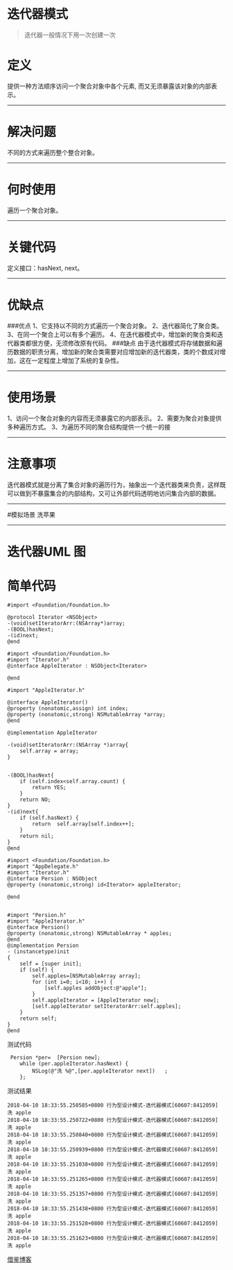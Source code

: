 #  迭代器模式

> 迭代器一般情况下用一次创建一次

# 定义
提供一种方法顺序访问一个聚合对象中各个元素, 而又无须暴露该对象的内部表示。

***
# 解决问题
不同的方式来遍历整个整合对象。

***
# 何时使用
遍历一个聚合对象。

***
# 关键代码
定义接口：hasNext, next。
***
# 优缺点
###优点
1、它支持以不同的方式遍历一个聚合对象。
2、迭代器简化了聚合类。 
3、在同一个聚合上可以有多个遍历。 
4、在迭代器模式中，增加新的聚合类和迭代器类都很方便，无须修改原有代码。
###缺点
由于迭代器模式将存储数据和遍历数据的职责分离，增加新的聚合类需要对应增加新的迭代器类，类的个数成对增加，这在一定程度上增加了系统的复杂性。

***
# 使用场景
 1、访问一个聚合对象的内容而无须暴露它的内部表示。 
2、需要为聚合对象提供多种遍历方式。
 3、为遍历不同的聚合结构提供一个统一的接
***
# 注意事项
迭代器模式就是分离了集合对象的遍历行为，抽象出一个迭代器类来负责，这样既可以做到不暴露集合的内部结构，又可让外部代码透明地访问集合内部的数据。

***
#模拟场景
洗苹果
***
# 迭代器UML 图


# 简单代码
```
#import <Foundation/Foundation.h>

@protocol Iterator <NSObject>
-(void)setIteratorArr:(NSArray*)array;
-(BOOL)hasNext;
-(id)next;
@end

```

```
#import <Foundation/Foundation.h>
#import "Iterator.h"
@interface AppleIterator : NSObject<Iterator>

@end

```
```
#import "AppleIterator.h"

@interface AppleIterator()
@property (nonatomic,assign) int index;
@property (nonatomic,strong) NSMutableArray *array;
@end

@implementation AppleIterator

-(void)setIteratorArr:(NSArray *)array{
    self.array = array;
}


-(BOOL)hasNext{
    if (self.index<self.array.count) {
        return YES;
    }
    return NO;
}
-(id)next{
    if (self.hasNext) {
        return  self.array[self.index++];
    }
    return nil;
}
@end
```
```
#import <Foundation/Foundation.h>
#import "AppDelegate.h"
#import "Iterator.h"
@interface Persion : NSObject
@property (nonatomic,strong) id<Iterator> appleIterator;

@end

```
```

#import "Persion.h"
#import "AppleIterator.h"
@interface Persion()
@property (nonatomic,strong) NSMutableArray * apples;
@end
@implementation Persion
- (instancetype)init
{
    self = [super init];
    if (self) {
        self.apples=[NSMutableArray array];
        for (int i=0; i<10; i++) {
            [self.apples addObject:@"apple"];
        }
        self.appleIterator = [AppleIterator new];
        [self.appleIterator setIteratorArr:self.apples];
    }
    return self;
}
@end
```
测试代码
```
 Persion *per=  [Persion new];
    while (per.appleIterator.hasNext) {
        NSLog(@"洗 %@",[per.appleIterator next])   ;
    };
```
测试结果
```
2018-04-10 18:33:55.250585+0800 行为型设计模式-迭代器模式[60607:8412059] 洗 apple
2018-04-10 18:33:55.250722+0800 行为型设计模式-迭代器模式[60607:8412059] 洗 apple
2018-04-10 18:33:55.250840+0800 行为型设计模式-迭代器模式[60607:8412059] 洗 apple
2018-04-10 18:33:55.250939+0800 行为型设计模式-迭代器模式[60607:8412059] 洗 apple
2018-04-10 18:33:55.251038+0800 行为型设计模式-迭代器模式[60607:8412059] 洗 apple
2018-04-10 18:33:55.251265+0800 行为型设计模式-迭代器模式[60607:8412059] 洗 apple
2018-04-10 18:33:55.251357+0800 行为型设计模式-迭代器模式[60607:8412059] 洗 apple
2018-04-10 18:33:55.251438+0800 行为型设计模式-迭代器模式[60607:8412059] 洗 apple
2018-04-10 18:33:55.251528+0800 行为型设计模式-迭代器模式[60607:8412059] 洗 apple
2018-04-10 18:33:55.251623+0800 行为型设计模式-迭代器模式[60607:8412059] 洗 apple
```

[借鉴博客](http://www.runoob.com/design-pattern/iterator-pattern.html)




